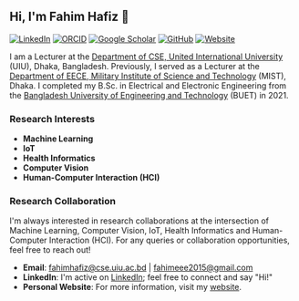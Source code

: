 <!--
**FahimHafiz/FahimHafiz** is a ✨ _special_ ✨ repository because its `README.md` (this file) appears on your GitHub profile.
--->
## Hi, I'm Fahim Hafiz 👋

[![LinkedIn](https://img.shields.io/badge/LinkedIn-Connect-blue?logo=linkedin)](https://www.linkedin.com/in/fahim-hafiz-47b3a5154/)
[![ORCID](https://img.shields.io/badge/ORCID-0009--0008--6114--4514-aqua)](https://orcid.org/0009-0008-6114-4514)
[![Google Scholar](https://img.shields.io/badge/Google%20Scholar-Profile-blue)](https://scholar.google.com/citations?user=XSFyO08AAAAJ)
[![GitHub](https://img.shields.io/badge/GitHub-FahimHafiz-lightgrey?logo=github)](https://github.com/FahimHafiz)
[![Website](https://img.shields.io/badge/Website-fahimhafiz.github.io-lightblue)](https://fahimhafiz.github.io/)

I am a Lecturer at the [Department of CSE, United International University](https://www.uiu.ac.bd/) (UIU), Dhaka, Bangladesh. Previously, I served as a Lecturer at the [Department of EECE, Military Institute of Science and Technology](https://mist.ac.bd/) (MIST), Dhaka. I completed my B.Sc. in Electrical and Electronic Engineering from the [Bangladesh University of Engineering and Technology](https://www.buet.ac.bd/) (BUET) in 2021.

### Research Interests
- **Machine Learning**
- **IoT**
- **Health Informatics**
- **Computer Vision**
- **Human-Computer Interaction (HCI)**


### Research Collaboration
I'm always interested in research collaborations at the intersection of Machine Learning, Computer Vision, IoT, Health Informatics and Human-Computer Interaction (HCI). For any queries or collaboration opportunities, feel free to reach out!

- **Email**: [fahimhafiz@cse.uiu.ac.bd](mailto:fahimhafiz@cse.uiu.ac.bd) | [fahimeee2015@gmail.com](mailto:fahimeee2015@gmail.com)
- **LinkedIn**: I'm active on [LinkedIn](https://www.linkedin.com/in/fahim-hafiz-47b3a5154/); feel free to connect and say "Hi!"
- **Personal Website**: For more information, visit my [website](https://fahimhafiz.github.io/).

